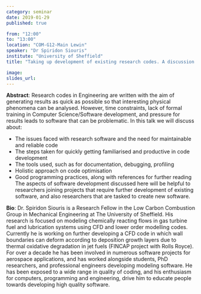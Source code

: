 ```yaml
---
category: seminar
date: 2019-01-29
published: true

from: "12:00"
to: "13:00"
location: "COM-G12-Main Lewin"
speaker: "Dr Spiridon Siouris"
institute: "University of Sheffield"
title: "Taking up development of existing research codes. A discussion on common issues and effective ways of dealing with them"

image:
slides_url:
---
```


**Abstract**: Research codes in Engineering are written with the aim of generating results as quick as possible so that interesting physical phenomena can be analysed. However, time constraints, lack of formal training in Computer Science/Software development, and pressure for results leads to software that can be problematic. In this talk we will discuss about:
* The issues faced with research software and the need for maintainable and reliable code
* The steps taken for quickly getting familiarised and productive in code development
* The tools used, such as for documentation, debugging, profiling 
* Holistic approach on code optimisation
* Good programming practices, along with references for further reading
The aspects of software development discussed here will be helpful to researchers joining projects that require further development of existing software, and also researchers that are tasked to create new software.

**Bio**: Dr. Spiridon Siouris is a Research Fellow in the Low Carbon Combustion Group in Mechanical Engineering at The University of Sheffield. His research is focused on modeling chemically reacting flows in gas turbine fuel and lubrication systems using CFD and lower order modelling codes. Currently he is working on further developing a CFD code in which wall boundaries can deform according to deposition growth layers due to thermal oxidative degradation in jet fuels (FINCAP project with Rolls Royce). For over a decade he has been involved in numerous software projects for aerospace applications, and has worked alongside students, PhD researchers, and professional engineers developing modeling software. He has been exposed to a wide range in quality of coding, and his enthusiasm for computers, programming and engineering, drive him to educate people towards developing high quality software.
